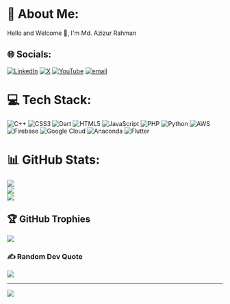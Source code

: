 # 💫 About Me:
Hello and Welcome 👋, I'm Md. Azizur Rahman


## 🌐 Socials:
[![LinkedIn](www.linkedin.com/in/azizur-rahman-9a6143220)](https://linkedin.com/in/https://www.linkedin.com/in/azizur-rahman-9a6143220/) [![X](https://img.shields.io/badge/X-black.svg?logo=X&logoColor=white)](https://x.com/https://x.com/AzizurRahm44146?s=09) [![YouTube](https://img.shields.io/badge/YouTube-%23FF0000.svg?logo=YouTube&logoColor=white)](https://youtube.com/@www.youtube.com/@azizurrahman6760)  [![email](https://img.shields.io/badge/Email-D14836?logo=gmail&logoColor=white)](mailto:1902029.azizurrahmanmaruf@gmail.com) 

# 💻 Tech Stack:
![C++](https://img.shields.io/badge/c++-%2300599C.svg?style=for-the-badge&logo=c%2B%2B&logoColor=white) ![CSS3](https://img.shields.io/badge/css3-%231572B6.svg?style=for-the-badge&logo=css3&logoColor=white) ![Dart](https://img.shields.io/badge/dart-%230175C2.svg?style=for-the-badge&logo=dart&logoColor=white) ![HTML5](https://img.shields.io/badge/html5-%23E34F26.svg?style=for-the-badge&logo=html5&logoColor=white) ![JavaScript](https://img.shields.io/badge/javascript-%23323330.svg?style=for-the-badge&logo=javascript&logoColor=%23F7DF1E) ![PHP](https://img.shields.io/badge/php-%23777BB4.svg?style=for-the-badge&logo=php&logoColor=white) ![Python](https://img.shields.io/badge/python-3670A0?style=for-the-badge&logo=python&logoColor=ffdd54) ![AWS](https://img.shields.io/badge/AWS-%23FF9900.svg?style=for-the-badge&logo=amazon-aws&logoColor=white) ![Firebase](https://img.shields.io/badge/firebase-%23039BE5.svg?style=for-the-badge&logo=firebase) ![Google Cloud](https://img.shields.io/badge/GoogleCloud-%234285F4.svg?style=for-the-badge&logo=google-cloud&logoColor=white) ![Anaconda](https://img.shields.io/badge/Anaconda-%2344A833.svg?style=for-the-badge&logo=anaconda&logoColor=white) ![Flutter](https://img.shields.io/badge/Flutter-%2302569B.svg?style=for-the-badge&logo=Flutter&logoColor=white)
# 📊 GitHub Stats:
![](https://github-readme-stats.vercel.app/api?username=Md-Azizur-Rahman-Maruf&theme=dark&hide_border=false&include_all_commits=false&count_private=false)<br/>
![](https://nirzak-streak-stats.vercel.app/?user=Md-Azizur-Rahman-Maruf&theme=dark&hide_border=false)<br/>
![](https://github-readme-stats.vercel.app/api/top-langs/?username=Md-Azizur-Rahman-Maruf&theme=dark&hide_border=false&include_all_commits=false&count_private=false&layout=compact)

## 🏆 GitHub Trophies
![](https://github-profile-trophy.vercel.app/?username=Md-Azizur-Rahman-Maruf&theme=radical&no-frame=false&no-bg=true&margin-w=4)

### ✍️ Random Dev Quote
![](https://quotes-github-readme.vercel.app/api?type=horizontal&theme=radical)

---
[![](https://visitcount.itsvg.in/api?id=Md-Azizur-Rahman-Maruf&icon=0&color=0)](https://visitcount.itsvg.in)

<!-- Proudly created with GPRM ( https://gprm.itsvg.in ) -->
